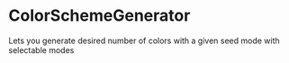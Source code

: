 # ColorSchemeGenerator
Lets you generate desired number of colors with a given seed mode with selectable modes
